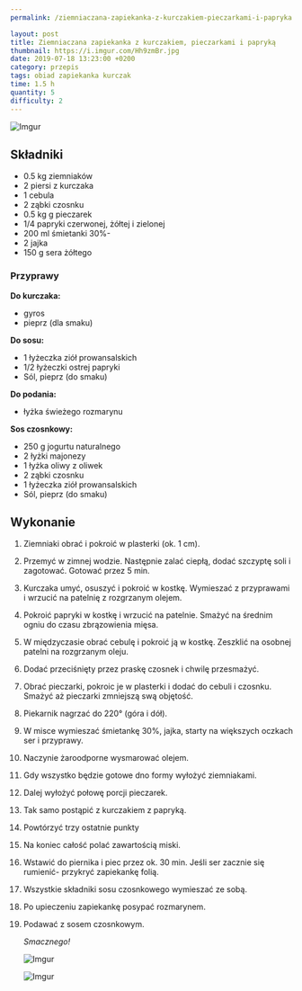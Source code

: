 ```yaml
---
permalink: /ziemniaczana-zapiekanka-z-kurczakiem-pieczarkami-i-papryka

layout: post
title: Ziemniaczana zapiekanka z kurczakiem, pieczarkami i papryką
thumbnail: https://i.imgur.com/Hh9zmBr.jpg
date: 2019-07-18 13:23:00 +0200
category: przepis
tags: obiad zapiekanka kurczak
time: 1.5 h
quantity: 5
difficulty: 2
---
```


![Imgur](https://imgur.com/Hh9zmBr.jpg)

## Składniki

- 0.5 kg ziemniaków
- 2 piersi z kurczaka
- 1 cebula
- 2 ząbki czosnku
- 0.5 kg g pieczarek
- 1/4 papryki czerwonej, żółtej i zielonej
- 200 ml śmietanki 30%-
- 2 jajka
- 150 g sera żółtego

### Przyprawy

**Do kurczaka:**

- gyros
- pieprz (dla smaku)

**Do sosu:**

- 1 łyżeczka ziół prowansalskich
- 1/2 łyżeczki ostrej papryki
- Sól, pieprz (do smaku)

**Do podania:**

- łyżka świeżego rozmarynu

**Sos czosnkowy:**

- 250 g jogurtu naturalnego
- 2 łyżki majonezy
- 1 łyżka oliwy z oliwek
- 2 ząbki czosnku
- 1 łyżeczka ziół prowansalskich
- Sól, pieprz (do smaku)

## Wykonanie

1. Ziemniaki obrać i pokroić w plasterki (ok. 1 cm).

2. Przemyć w zimnej wodzie. Następnie zalać ciepłą, dodać szczyptę soli i zagotować. Gotować przez 5 min.

3. Kurczaka umyć, osuszyć i pokroić w kostkę. Wymieszać z przyprawami i wrzucić na patelnię z rozgrzanym olejem.

4. Pokroić papryki w kostkę i wrzucić na patelnie. Smażyć na średnim ogniu do czasu zbrązowienia mięsa.

5. W międzyczasie obrać cebulę i pokroić ją w kostkę. Zeszklić na osobnej patelni na rozgrzanym oleju.

6. Dodać przeciśnięty przez praskę czosnek i chwilę przesmażyć.

7. Obrać pieczarki, pokroic je w plasterki i dodać do cebuli i czosnku. Smażyć aż pieczarki zmniejszą swą objętość.

8. Piekarnik nagrzać do 220° (góra i dół).

9. W misce wymieszać śmietankę 30%, jajka, starty na większych oczkach ser i przyprawy.

10. Naczynie żaroodporne wysmarować olejem.

11. Gdy wszystko będzie gotowe dno formy wyłożyć ziemniakami.

12. Dalej wyłożyć połowę porcji pieczarek.

13. Tak samo postąpić z kurczakiem z papryką.

14. Powtórzyć trzy ostatnie punkty

15. Na koniec całość polać zawartością miski.

16. Wstawić do piernika i piec przez ok. 30 min. Jeśli ser zacznie się rumienić- przykryć zapiekankę folią.

17. Wszystkie składniki sosu czosnkowego wymieszać ze sobą.

18. Po upieczeniu zapiekankę posypać rozmarynem.

19. Podawać z sosem czosnkowym.


    *Smacznego!*

    ![Imgur](https://i.imgur.com/zVZJM9s.jpg)

    ![Imgur](https://i.imgur.com/eEs4Jkb.jpg)

